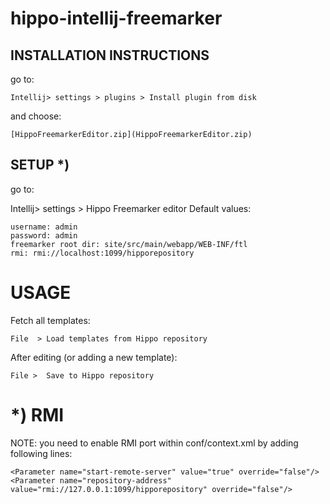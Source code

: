 hippo-intellij-freemarker
=========================


## INSTALLATION INSTRUCTIONS


go to:

```
Intellij> settings > plugins > Install plugin from disk
```
and choose:
```
[HippoFreemarkerEditor.zip](HippoFreemarkerEditor.zip)
```
## SETUP *)

go to:

Intellij> settings > Hippo Freemarker editor
Default values:

```
username: admin
password: admin
freemarker root dir: site/src/main/webapp/WEB-INF/ftl
rmi: rmi://localhost:1099/hipporepository

```

# USAGE

Fetch all templates:
```
File  > Load templates from Hippo repository
```
After editing (or adding a new template):

```
File >  Save to Hippo repository
```





# *) RMI

NOTE: you need to enable RMI port within conf/context.xml by adding following lines:
```
<Parameter name="start-remote-server" value="true" override="false"/>
<Parameter name="repository-address" value="rmi://127.0.0.1:1099/hipporepository" override="false"/>
```